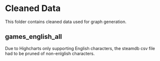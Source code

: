 # Cleaned Data
This folder contains cleaned data used for graph generation.
## games_english_all
Due to Highcharts only supporting English characters, the steamdb csv file had to be pruned of non-enlglish characters. 